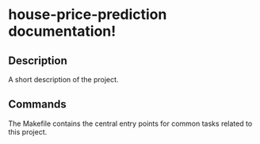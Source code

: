 # house-price-prediction documentation!

## Description

A short description of the project.

## Commands

The Makefile contains the central entry points for common tasks related to this project.

